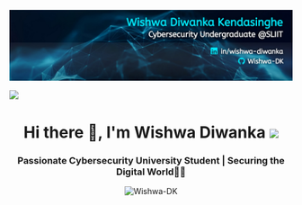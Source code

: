<p align="center">
  <img src="https://github.com/Wishwa-DK/Wishwa-DK/blob/main/Github%20Banner.jpg?raw=true" alt="GitHub Banner" />
</p>

<img src="https://user-images.githubusercontent.com/73097560/115834477-dbab4500-a447-11eb-908a-139a6edaec5c.gif">

<h1 align="center">Hi there 👋, I'm Wishwa Diwanka  <picture><img src = "https://github.com/7oSkaaa/7oSkaaa/blob/main/Images/about_me.gif?raw=true" width = 50px></picture>
<h3 align="center">Passionate Cybersecurity University Student | Securing the Digital World👩‍💻</h3>
  
<p align="center">
  <img src="https://komarev.com/ghpvc/?username=Wishwa-DK&label=Profile%20views&color=0e75b6&style=flat" alt="Wishwa-DK" />
</p>


<!--
**Wishwa-DK/Wishwa-DK** is a ✨ _special_ ✨ repository because its `README.md` (this file) appears on your GitHub profile.

Here are some ideas to get you started:

- 🔭 I’m currently working on ...
- 🌱 I’m currently learning ...
- 👯 I’m looking to collaborate on ...
- 🤔 I’m looking for help with ...
- 💬 Ask me about ...
- 📫 How to reach me: ...
- 😄 Pronouns: ...
- ⚡ Fun fact: ...
-->
